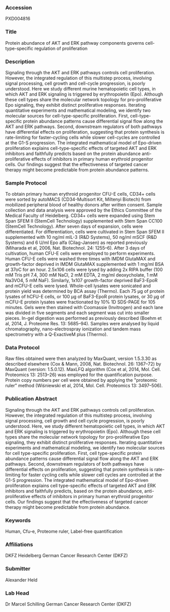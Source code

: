 ### Accession
PXD004816

### Title
Protein abundance of AKT and ERK pathway components governs cell-type-specific regulation of proliferation

### Description
Signaling through the AKT and ERK pathways controls cell proliferation. However, the integrated regulation of this multistep process, involving signal processing, cell growth and cell-cycle progression, is poorly understood. Here we study different murine hematopoietic cell types, in which AKT and ERK signaling is triggered by erythropoietin (Epo). Although these cell types share the molecular network topology for pro-proliferative Epo signaling, they exhibit distinct proliferative responses. Iterating quantitative experiments and mathematical modeling, we identify two molecular sources for cell-type-specific proliferation. First, cell-type-specific protein abundance patterns cause differential signal flow along the AKT and ERK pathways. Second, downstream regulators of both pathways have differential effects on proliferation, suggesting that protein synthesis is rate-limiting for faster-cycling cells while slower cell-cycles are controlled at the G1-S progression. The integrated mathematical model of Epo-driven proliferation explains cell-type-specific effects of targeted AKT and ERK inhibitors and faithfully predicts based on the protein abundance anti-proliferative effects of inhibitors in primary human erythroid progenitor cells. Our findings suggest that the effectiveness of targeted cancer therapy might become predictable from protein abundance patterns.

### Sample Protocol
To obtain primary human erythroid progenitor CFU-E cells, CD34+ cells were sorted by autoMACS (CD34-Multisort Kit, Miltenyi Biotech) from mobilized peripheral blood of healthy donors after written consent. Sample collection and data analysis were approved by the Ethics Committee of the Medical Faculty of Heidelberg. CD34+ cells were expanded using Stem Span SFEM II (StemCell Technology) supplemented with Stem Span CC100 (StemCell Technology). After seven days of expansion, cells were differentiated. For differentiation, cells were cultivated in Stem Span SFEM II supplemented with 10 ng/ml mIL-3 (R&D Systems), 50 ng/ml mSCF (R&D Systems) and 6 U/ml Epo alfa (Cilag-Jansen) as reported previously (Miharada et al, 2006, Nat. Biotechnol. 24: 1255–6). After 3 days of cultivation, human CFU-E cells were employed to perform experiments. Human CFU-E cells were washed three times with IMDM GlutaMAX and growth-factor deprived in IMDM GlutaMAX supplemented with 1 mg/ml BSA at 37oC for an hour. 2.5x106 cells were lysed by adding 2x RIPA buffer (100 mM Tris pH 7.4, 300 mM NaCl, 2 mM EDTA, 2 mg/ml deoxycholate, 1 mM Na3VO4, 5 mM NaF). Similarly, 1x107 growth-factor deprived BaF3-EpoR and mCFU-E cells were lysed. Whole-cell lysates were sonicated and protein yield was determined by BCA assay (Thermo). Each 75 µg of protein lysates of hCFU-E cells, or 100 µg of BaF3-EpoR protein lysates, or 30 µg of mCFU-E protein lysates were fractionated by 10% 1D SDS-PAGE for 105 minutes. Gels were then stained with Coomassie (Invitrogen) and each lane was divided in five segments and each segment was cut into smaller pieces. In-gel digestion was performed as previously described (Boehm et al, 2014, J. Proteome Res. 13: 5685–94). Samples were analysed by liquid chromatography, nano-electrospray ionization and tandem mass spectrometry with a Q-ExactiveM plus (Thermo).

### Data Protocol
Raw files obtained were then analyzed by MaxQuant, version 1.5.3.30 as described elsewhere (Cox & Mann, 2008, Nat. Biotechnol. 26: 1367–72) by MaxQuant (version: 1.5.0.12). MaxLFQ algorithm (Cox et al, 2014, Mol. Cell. Proteomics 13: 2513–26) was employed for the quantification purpose. Protein copy numbers per cell were obtained by applying the "proteomic ruler" method (Wiśniewski et al, 2014, Mol. Cell. Proteomics 13: 3497–506).

### Publication Abstract
Signaling through the AKT and ERK pathways controls cell proliferation. However, the integrated regulation of this multistep process, involving signal processing, cell growth and cell cycle progression, is poorly understood. Here, we study different hematopoietic cell types, in which AKT and ERK signaling is triggered by erythropoietin (Epo). Although these cell types share the molecular network topology for pro-proliferative Epo signaling, they exhibit distinct proliferative responses. Iterating quantitative experiments and mathematical modeling, we identify two molecular sources for cell type-specific proliferation. First, cell type-specific protein abundance patterns cause differential signal flow along the AKT and ERK pathways. Second, downstream regulators of both pathways have differential effects on proliferation, suggesting that protein synthesis is rate-limiting for faster cycling cells while slower cell cycles are controlled at the G1-S progression. The integrated mathematical model of Epo-driven proliferation explains cell type-specific effects of targeted AKT and ERK inhibitors and faithfully predicts, based on the protein abundance, anti-proliferative effects of inhibitors in primary human erythroid progenitor cells. Our findings suggest that the effectiveness of targeted cancer therapy might become predictable from protein abundance.

### Keywords
Human, Cfu-e, Proteome ruler, Label-free quantification

### Affiliations
DKFZ Heidelberg
German Cancer Research Center (DKFZ)

### Submitter
Alexander Held

### Lab Head
Dr Marcel Schilling
German Cancer Research Center (DKFZ)


